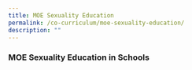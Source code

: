 ```yaml
---
title: MOE Sexuality Education
permalink: /co-curriculum/moe-sexuality-education/
description: ""
---
```

### MOE Sexuality Education in Schools


